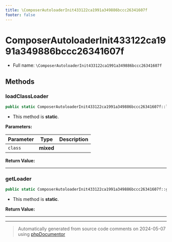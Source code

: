 ```yaml
---
title: \ComposerAutoloaderInit433122ca1991a349886bccc26341607f
footer: false
---
```


# ComposerAutoloaderInit433122ca1991a349886bccc26341607f





* Full name: `\ComposerAutoloaderInit433122ca1991a349886bccc26341607f`



## Methods

### loadClassLoader



```php
public static ComposerAutoloaderInit433122ca1991a349886bccc26341607f::loadClassLoader(mixed $class): mixed
```



* This method is **static**.




**Parameters:**

| Parameter | Type | Description |
|-----------|------|-------------|
| `class` | **mixed** |  |


**Return Value:**





---
### getLoader



```php
public static ComposerAutoloaderInit433122ca1991a349886bccc26341607f::getLoader(): \Composer\Autoload\ClassLoader
```



* This method is **static**.





**Return Value:**





---


---
> Automatically generated from source code comments on 2024-05-07 using [phpDocumentor](http://www.phpdoc.org/)
